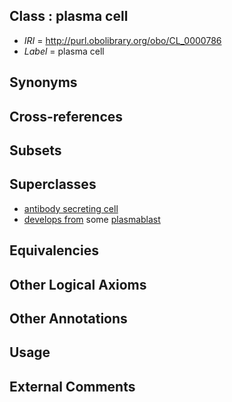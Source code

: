 
## Class : plasma cell

 * *IRI* = http://purl.obolibrary.org/obo/CL_0000786
 * *Label* = plasma cell

## Synonyms


## Cross-references


## Subsets


## Superclasses

 * [antibody secreting cell](../../CL/46/CL_0000946.md)
 * [develops from](../../RO/02/RO_0002202.md) some [plasmablast](../../CL/80/CL_0000980.md)

## Equivalencies


## Other Logical Axioms


## Other Annotations


## Usage


## External Comments

